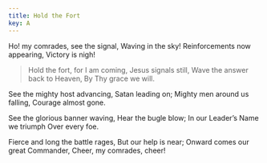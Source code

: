 ```yaml
---
title: Hold the Fort
key: A
---
```


Ho! my comrades, see the signal, 
Waving in the sky!
Reinforcements now appearing, 
Victory is nigh!

>Hold the fort, for I am coming,
Jesus signals still,
Wave the answer back to Heaven, 
By Thy grace we will. 

See the mighty host advancing,
Satan leading on;
Mighty men around us falling,
Courage almost gone.

See the glorious banner waving, 
Hear the bugle blow;
In our Leader’s Name we triumph 
Over every foe.

Fierce and long the battle rages, 
But our help is near;
Onward comes our great Commander, 
Cheer, my comrades, cheer!

